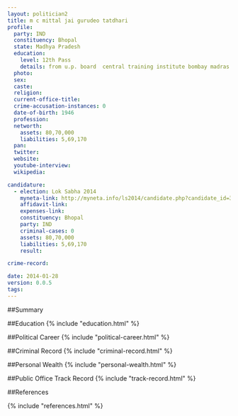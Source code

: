 ```yaml
---
layout: politician2
title: m c mittal jai gurudeo tatdhari
profile: 
  party: IND
  constituency: Bhopal
  state: Madhya Pradesh
  education: 
    level: 12th Pass
    details: from u.p. board  central training institute bombay madras year 1972   draughvman civil pass from i.t.i. indore year 1963  instructor's course pass from bombay year 1965
  photo: 
  sex: 
  caste: 
  religion: 
  current-office-title: 
  crime-accusation-instances: 0
  date-of-birth: 1946
  profession: 
  networth: 
    assets: 80,70,000
    liabilities: 5,69,170
  pan: 
  twitter: 
  website: 
  youtube-interview: 
  wikipedia: 

candidature: 
  - election: Lok Sabha 2014
    myneta-link: http://myneta.info/ls2014/candidate.php?candidate_id=3926
    affidavit-link: 
    expenses-link: 
    constituency: Bhopal 
    party: IND
    criminal-cases: 0
    assets: 80,70,000
    liabilities: 5,69,170
    result:  

crime-record: 

date: 2014-01-28
version: 0.0.5
tags: 
---
```

##Summary


##Education
{% include "education.html" %}


##Political Career
{% include "political-career.html" %}


##Criminal Record
{% include "criminal-record.html" %}


##Personal Wealth
{% include "personal-wealth.html" %}


##Public Office Track Record
{% include "track-record.html" %}


##References


{% include "references.html" %}